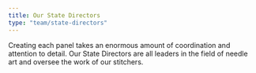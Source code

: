 ```yaml
---
title: Our State Directors
type: "team/state-directors"
---
```


Creating each panel takes an enormous amount of coordination and attention to detail. Our State Directors are all leaders in the field of needle art and oversee the work of our stitchers.
